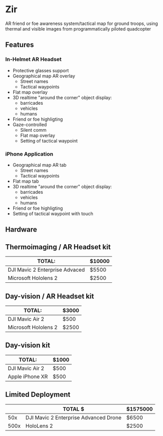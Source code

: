 # Zir

AR friend or foe awareness system/tactical map for ground troops, using thermal and visible images from programmatically piloted quadcopter


## Features

### In-Helmet AR Headset

 - Protective glasses support 
 - Geographical map AR overlay
   - Street names
   - Tactical waypoints
 - Flat map overlay
 - 3D realtime "around the corner" object display:
   - barricades
   - vehicles
   - humans
 - Friend or foe highligting
 - Gaze-controlled
   - Silent comm
   - Flat map overlay
   - Setting of tactical waypoint
  
### iPhone Application

 - Geographical map AR tab
   - Street names
   - Tactical waypoints
 - Flat map tab
 - 3D realtime "around the corner" object display:
   - barricades
   - vehicles
   - humans
 - Friend or foe highligting
 - Setting of tactical waypoint with touch


## Hardware

## Thermoimaging / AR Headset kit
 | TOTAL:                           | $10000 |
 | -------------------------------- | ------ |
 | DJI Mavic 2 Enterprise Advaced   | $5500  |
 | Microsoft Hololens 2             | $2500  |

 
## Day-vision / AR Headset kit 
 | TOTAL:                           | $3000  |
 | -------------------------------- | ------ |
 | DJI Mavic Air 2                  | $500   |
 | Microsoft Hololens 2             | $2500  |

 
## Day-vision kit 
 | TOTAL:                           |  $1000 |
 | -------------------------------- | ------ |
 | DJI Mavic Air 2                  |  $500  |
 | Apple iPhone XR                  |  $500  |

  

## Limited Deployment

|          |                              TOTAL $   |$1575000|
|----------|----------------------------------------|--------|
| 50x      | DJI Mavic 2 Enterprise Advanced Drone  |  $6500 |
| 500x     |  HoloLens 2                            |  $2500 |
